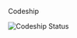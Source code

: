 Codeship

![Codeship Status](https://codeship.com/projects/4daaf9f0-ea61-0132-729c-4602e60b2e9f/status)
